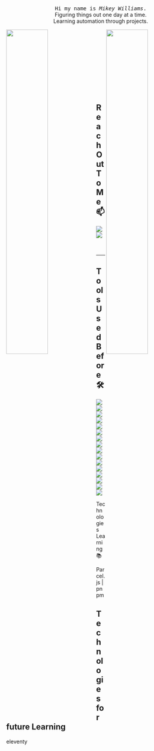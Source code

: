 <p align="center">
    <samp>
        Hi my name is <em>Mikey Williams</em>.
    </samp>
        <br /> Figuring things out one day at a time.
        <br /> Learning automation through projects.

    
</p>



<img src="https://github-readme-stats.vercel.app/api/top-langs/?username=mikeyjwilliams&theme=blue-green&layout=compact" width=47% align=left>
<img src="https://github-readme-stats.vercel.app/api?username=mikeyjwilliams&show_icons=true&theme=dracula" align=right width=47% > 



<br/><br/><br/><br/><br/><br/>
---
## Reach Out To Me 📫  
<a href="mailto:williamsmikeyj@outlook.com"> <img src="https://img.shields.io/badge/Microsoft_Outlook-0078D4?style=for-the-badge&logo=microsoft-outlook&logoColor=white" ></a> 
<a href="https://www.linkedin.com/in/mikeyjwilliams/"><img src="https://img.shields.io/badge/LinkedIn-%230077B5.svg?&style=for-the-badge&logo=linkedin&logoColor=white" ></a>

<br>

---
## Tools Used Before🛠
<p float="left">
<img src="https://img.shields.io/badge/html5%20-%23E34F26.svg?&style=for-the-badge&logo=html5&logoColor=white" >   
<img src="https://img.shields.io/badge/css3%20-%231572B6.svg?&style=for-the-badge&logo=css3&logoColor=white" > 
<img src="https://img.shields.io/badge/javascript%20-%23323330.svg?&style=for-the-badge&logo=javascript&logoColor=%23F7DF1E" > 
<img src="https://img.shields.io/badge/react%20-%2320232a.svg?&style=for-the-badge&logo=react" >  
<img src="https://img.shields.io/badge/git%20-%23F05033.svg?&style=for-the-badge&logo=git&logoColor=white" > 
<img src="https://img.shields.io/badge/bootstrap%20-%23563D7C.svg?&style=for-the-badge&logo=bootstrap&logoColor=white" > 
<img src="https://img.shields.io/badge/-Expressjs%20-%23323330?style=for-the-badge&logo=express">
<img src="https://img.shields.io/badge/-SQL%20-blue?style=for-the-badge&logo=SQL">
<img src="https://img.shields.io/badge/-Nodejs%20-%23323330?style=for-the-badge&logo=Node.js&logoColor=green">
<img src="https://img.shields.io/badge/-VS%20Code-blue?style=for-the-badge&logo=Visual-studio-code&logoColor=white" > 
<img src="https://img.shields.io/badge/-Heroku%20-grey?style=for-the-badge&logo=heroku&logoColor=white" > 
<img src="https://img.shields.io/badge/-JSON%20-02569B?style=for-the-badge&logo=json&logoColor=white">
<img src="https://img.shields.io/badge/Arch_Linux-1793D1?style=for-the-badge&logo=arch-linux&logoColor=white" />
<img src="https://img.shields.io/badge/Windows-0078D6?style=for-the-badge&logo=windows&logoColor=white" />
<img src="https://img.shields.io/badge/-PostMan%20-grey?style=for-the-badge&logo=postman">
<img src="https://img.shields.io/badge/Markdown-000000?style=for-the-badge&logo=markdown&logoColor=white" />

  </p>

Technologies Learning 📚

Parcel.js | pnpm 

## Technologies for future Learning  

eleventy
